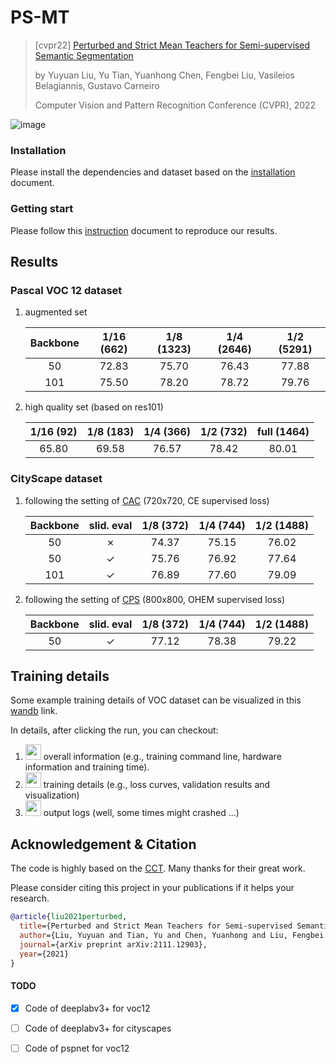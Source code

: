 # PS-MT 
> [cvpr22] [Perturbed and Strict Mean Teachers for Semi-supervised Semantic Segmentation](https://arxiv.org/abs/2111.12903)
>
> by Yuyuan Liu, Yu Tian, Yuanhong Chen, Fengbei Liu, Vasileios Belagiannis, Gustavo Carneiro
> 
> Computer Vision and Pattern Recognition Conference (CVPR), 2022

![image](https://user-images.githubusercontent.com/102338056/167279043-362e1405-db45-4355-b92b-0993312fe461.png)


### Installation
Please install the dependencies and dataset based on the [installation](./docs/installation.md) document.

### Getting start
Please follow this [instruction](./docs/before_start.md) document to reproduce our results.

## Results
### Pascal VOC 12 dataset
1. augmented set 

    | Backbone 	| 1/16 (662)| 1/8 (1323)| 1/4 (2646)| 1/2 (5291)|
    |:--------:	|:-----:	|:-----:	|:-----:	|:-----:	|
    | 50       	| 72.83 	| 75.70 	| 76.43 	| 77.88 	|
    | 101      	| 75.50 	| 78.20 	| 78.72 	| 79.76 	|
2. high quality set (based on res101)

   | 1/16 (92)| 1/8 (183)| 1/4 (366)| 1/2 (732)| full (1464)|
   |:-----:	|:-----:	|:-----:	|:-----:	|:-----:	|
   | 65.80 	| 69.58 	| 76.57 	| 78.42 	|80.01|

### CityScape dataset
1. following the setting of [CAC](https://arxiv.org/pdf/2106.14133.pdf) (720x720, CE supervised loss)
   
    | Backbone 	| slid. eval| 1/8 (372)| 1/4 (744)| 1/2 (1488)|
    |:--------:	|:-----:	|:-----:	|:-----:	|:-----:	|
    | 50       	| ✗	        |74.37 	    | 75.15 	| 76.02 	| 
    | 50       	| ✓	        |75.76 	    | 76.92 	| 77.64 	| 
    | 101      	| ✓	        |76.89	    | 77.60 	| 79.09 	|       
2. following the setting of [CPS](https://arxiv.org/pdf/2106.01226.pdf) (800x800, OHEM supervised loss)
   
   | Backbone 	| slid. eval| 1/8 (372)| 1/4 (744)| 1/2 (1488)|
   |:--------:	|:-----:	|:-----:	|:-----:	|:-----:	|
   | 50       	| ✓		    |77.12 	    | 78.38 	| 79.22 	|


## Training details
Some example training details of VOC dataset can be visualized in this [wandb](https://wandb.ai/pyedog1976/PS-MT(VOC12)?workspace=user-pyedog1976) link.

In details, after clicking the run, you can checkout:

1) <img src="https://user-images.githubusercontent.com/102338056/167282405-a116af68-c5c0-46aa-8cc5-1fe2774edf0b.png" width="25" height="25"> overall information (e.g., training command line, hardware information and training time).
2) <img src="https://user-images.githubusercontent.com/102338056/167282511-fd9e21be-9958-41fd-ac9d-b0b9814693b4.png" width="25" height="25"> training details (e.g., loss curves, validation results and visualization)
3) <img src="https://user-images.githubusercontent.com/102338056/167282559-2e5b3d12-0d06-411b-8a23-5be810876309.png" width="25" height="25"> output logs (well, some times might crashed ...)

## Acknowledgement & Citation
The code is highly based on the [CCT](https://github.com/yassouali/CCT). Many thanks for their great work.

Please consider citing this project in your publications if it helps your research.
```bibtex
@article{liu2021perturbed,
  title={Perturbed and Strict Mean Teachers for Semi-supervised Semantic Segmentation},
  author={Liu, Yuyuan and Tian, Yu and Chen, Yuanhong and Liu, Fengbei and Belagiannis, Vasileios and Carneiro, Gustavo},
  journal={arXiv preprint arXiv:2111.12903},
  year={2021}
}

```

#### TODO
- [x] Code of deeplabv3+ for voc12
- [ ] Code of deeplabv3+ for cityscapes
- [ ] Code of pspnet for voc12


